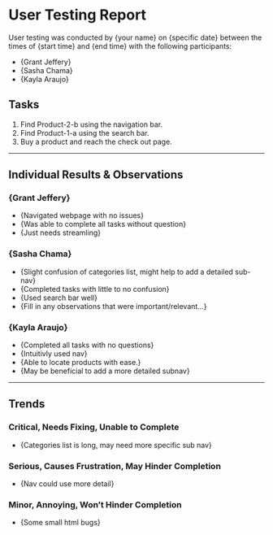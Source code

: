 # User Testing Report

User testing was conducted by {your name} on {specific date} between the times of {start time} and {end time} with the following participants:

- {Grant Jeffery}
- {Sasha Chama}
- {Kayla Araujo}

## Tasks

1. Find Product-2-b using the navigation bar.
2. Find Product-1-a using the search bar.
3. Buy a product and reach the check out page.

---

## Individual Results & Observations

### {Grant Jeffery}

- {Navigated webpage with no issues}
- {Was able to complete all tasks without question}
- {Just needs streamling}


### {Sasha Chama}

- {Slight confusion of categories list, might help to add a detailed sub-nav}
- {Completed tasks with little to no confusion}
- {Used search bar well}
- {Fill in any observations that were important/relevant…}

### {Kayla Araujo}

- {Completed all tasks with no questions}
- {Intuitivly used nav}
- {Able to locate products with ease.}
- {May be beneficial to add a more detailed subnav}

---

## Trends

### Critical, Needs Fixing, Unable to Complete

- {Categories list is long, may need more specific sub nav}

### Serious, Causes Frustration, May Hinder Completion

- {Nav could use more detail}

### Minor, Annoying, Won’t Hinder Completion

- {Some small html bugs}